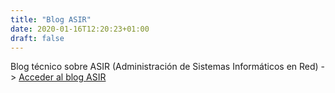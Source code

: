 ```yaml
---
title: "Blog ASIR"
date: 2020-01-16T12:20:23+01:00
draft: false
---
```


Blog técnico sobre ASIR (Administración de Sistemas Informáticos en Red) -> [Acceder al blog ASIR](https://ernestovazquez.es/blog/)

